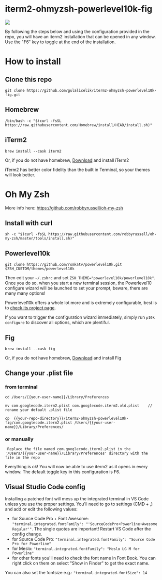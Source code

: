 # iterm2-ohmyzsh-powerlevel10k-fig

![](https://media.giphy.com/media/HzGqcw6PrSRMRB8wqZ/giphy.gif)

By following the steps below and using the configuration provided in the repo, you will have an iterm2 installation that can be opened in any window. Use the "F6" key to toggle at the end of the installation.

# How to install

## Clone this repo


    git clone https://github.com/gulalicelik/iterm2-ohmyzsh-powerlevel10k-fig.git


## Homebrew

    /bin/bash -c "$(curl -fsSL https://raw.githubusercontent.com/Homebrew/install/HEAD/install.sh)"


## iTerm2

    brew install --cask iterm2

Or, if you do not have homebrew, [Download](http://www.iterm2.com/downloads.html) and install iTerm2

iTerm2 has better color fidelity than the built in Terminal, so your themes will look better.


# Oh My Zsh

More info here: https://github.com/robbyrussell/oh-my-zsh

## Install with curl

    sh -c "$(curl -fsSL https://raw.githubusercontent.com/robbyrussell/oh-my-zsh/master/tools/install.sh)"

## Powerlevel10k


    git clone https://github.com/romkatv/powerlevel10k.git $ZSH_CUSTOM/themes/powerlevel10k

Then edit your `~/.zshrc` and set `ZSH_THEME="powerlevel10k/powerlevel10k"`. Once you do so, when you start a new terminal session, the Powerlevel10 configure wizard will be launched to set your prompt, beware, there are many many options!

Powerlevel10k offers a whole lot more and is extremely configurable, best is to [check its project page](https://github.com/romkatv/powerlevel10k#extremely-customizable).

If you want to trigger the configuration wizard immediately, simply run `p10k configure` to discover all options, which are plentiful.

## Fig

    brew install --cask fig

Or, if you do not have homebrew, [Download](https://fig.io/) and install Fig

## Change your .plist file

### from terminal
    cd /Users/{{your-user-name}}/Library/Preferences

    mv com.googlecode.iterm2.plist com.googlecode.iterm2.old.plist    // rename your default .plist file

    cp  {{your-repo-directory}}/iterm2-ohmyzsh-powerlevel10k-fig/com.googlecode.iterm2.plist /Users/{{your-user-name}}/Library/Preferences/


### or manually

     Replace the file named com.googlecode.iterm2.plist in the '/Users/{{your-user-name}}/Library/Preferences' directory with the file in the repo

Everything is ok! You will now be able to use iterm2 as it opens in every window. The default toggle key in this configuration is F6.

## Visual Studio Code config

Installing a patched font will mess up the integrated terminal in VS Code unless you use the proper settings. You'll need to go to settings (CMD + ,) and add or edit the following values:

- for Source Code Pro + Font Awesome: `"terminal.integrated.fontFamily": "'SourceCodePro+Powerline+Awesome Regular'"`. The single quotes are important! Restart VS Code after the config change.
- for Source Code Pro: `"terminal.integrated.fontFamily": "Source Code Pro for Powerline"`
- for Meslo: `"terminal.integrated.fontFamily": "Meslo LG M for Powerline"`
- for other fonts you'll need to check the font name in Font Book. You can right click on them on select "Show in Finder" to get the exact name.

You can also set the fontsize e.g.: `"terminal.integrated.fontSize": 14`